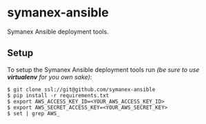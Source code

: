 # symanex-ansible

Symanex Ansible deployment tools.

## Setup

To setup the Symanex Ansible deployment tools run _(be sure to use **virtualenv** for you own sake)_:

```
$ git clone ssl://git@github.com/symanex-ansible
$ pip install -r requirements.txt 
$ export AWS_ACCESS_KEY_ID=<YOUR_AWS_ACCESS_KEY_ID>
$ export AWS_SECRET_ACCESS_KEY=<YOUR_AWS_SECRET_KEY>
$ set | grep AWS_
```

